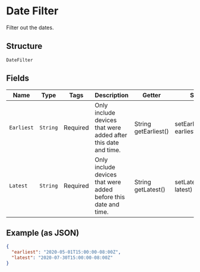 
# Date Filter

Filter out the dates.

## Structure

`DateFilter`

## Fields

| Name | Type | Tags | Description | Getter | Setter |
|  --- | --- | --- | --- | --- | --- |
| `Earliest` | `String` | Required | Only include devices that were added after this date and time. | String getEarliest() | setEarliest(String earliest) |
| `Latest` | `String` | Required | Only include devices that were added before this date and time. | String getLatest() | setLatest(String latest) |

## Example (as JSON)

```json
{
  "earliest": "2020-05-01T15:00:00-08:00Z",
  "latest": "2020-07-30T15:00:00-08:00Z"
}
```

